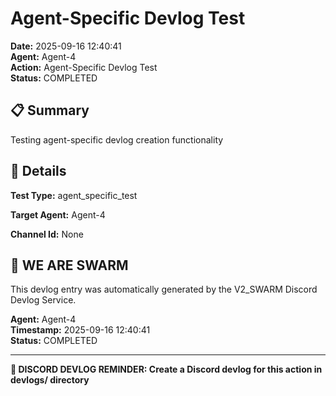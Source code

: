 # Agent-Specific Devlog Test

**Date:** 2025-09-16 12:40:41  
**Agent:** Agent-4  
**Action:** Agent-Specific Devlog Test  
**Status:** COMPLETED

## 📋 Summary

Testing agent-specific devlog creation functionality

## 🎯 Details

**Test Type:** agent_specific_test

**Target Agent:** Agent-4

**Channel Id:** None

## 🐝 WE ARE SWARM

This devlog entry was automatically generated by the V2_SWARM Discord Devlog Service.

**Agent:** Agent-4  
**Timestamp:** 2025-09-16 12:40:41  
**Status:** COMPLETED

---

**📝 DISCORD DEVLOG REMINDER: Create a Discord devlog for this action in devlogs/ directory**
